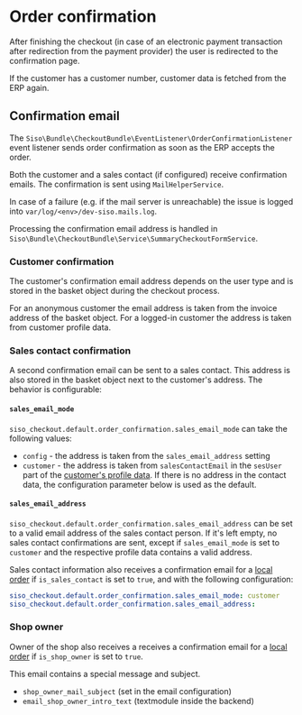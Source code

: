 # Order confirmation

After finishing the checkout (in case of an electronic payment transaction after redirection from the payment provider) the user is redirected to the confirmation page.

If the customer has a customer number, customer data is fetched from the ERP again.

## Confirmation email

The `Siso\Bundle\CheckoutBundle\EventListener\OrderConfirmationListener` event listener sends order confirmation
as soon as the ERP accepts the order.

Both the customer and a sales contact (if configured) receive confirmation emails.
The confirmation is sent using `MailHelperService`.  

In case of a failure (e.g. if the mail server is unreachable) the issue is logged into `var/log/<env>/dev-siso.mails.log`.

Processing the confirmation email address is handled in `Siso\Bundle\CheckoutBundle\Service\SummaryCheckoutFormService`.

### Customer confirmation

The customer's confirmation email address depends on the user type and is stored in the basket object during the checkout process.

For an anonymous customer the email address is taken from the invoice address of the basket object.
For a logged-in customer the address is taken from customer profile data.

### Sales contact confirmation

A second confirmation email can be sent to a sales contact.
This address is also stored in the basket object next to the customer's address. The behavior is configurable:

#### `sales_email_mode`

`siso_checkout.default.order_confirmation.sales_email_mode` can take the following values:

- `config` - the address is taken from the `sales_email_address` setting
- `customer` - the address is taken from `salesContactEmail` in the `sesUser` part
of the [customer's profile data](../customers/customers_api/customer_profile_data_components/customer_profile_data_model.md).
If there is no address in the contact data, the configuration parameter below is used as the default.

#### `sales_email_address`

`siso_checkout.default.order_confirmation.sales_email_address` can be set to a valid email address of the sales contact person.
If it's left empty, no sales contact confirmations are sent, except if `sales_email_mode` is set to `customer`
and the respective profile data contains a valid address.

Sales contact information also receives a confirmation email for a [local order](local_orders.md)
if `is_sales_contact` is set to `true`, and with the following configuration:

``` yaml
siso_checkout.default.order_confirmation.sales_email_mode: customer
siso_checkout.default.order_confirmation.sales_email_address:
```

### Shop owner

Owner of the shop also receives a receives a confirmation email for a [local order](local_orders.md)
if `is_shop_owner` is set to `true`.

This email contains a special message and subject.

- `shop_owner_mail_subject` (set in the email configuration)
- `email_shop_owner_intro_text` (textmodule inside the backend)
